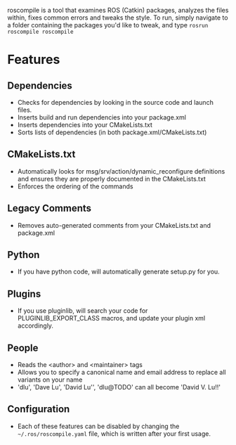 roscompile is a tool that examines ROS (Catkin) packages, analyzes the files within, fixes common errors and tweaks the style. To run, simply navigate to a folder containing the packages you'd like to tweak, and type
 `rosrun roscompile roscompile`

# Features
## Dependencies
 * Checks for dependencies by looking in the source code and launch files. 
 * Inserts build and run dependencies into your package.xml
 * Inserts dependencies into your CMakeLists.txt
 * Sorts lists of dependencies (in both package.xml/CMakeLists.txt)

## CMakeLists.txt
 * Automatically looks for msg/srv/action/dynamic_reconfigure definitions and ensures they are properly documented in the CMakeLists.txt
 * Enforces the ordering of the commands

## Legacy Comments
 * Removes auto-generated comments from your CMakeLists.txt and package.xml

## Python
 * If you have python code, will automatically generate setup.py for you.

## Plugins
 * If you use pluginlib, will search your code for PLUGINLIB_EXPORT_CLASS macros, and update your plugin xml accordingly. 

## People 
 * Reads the &lt;author> and &lt;maintainer> tags
 * Allows you to specify a canonical name and email address to replace all variants on your name 
 * 'dlu', 'Dave Lu', 'David Lu'', 'dlu@TODO' can all become 'David V. Lu!!'

## Configuration
 * Each of these features can be disabled by changing the `~/.ros/roscompile.yaml` file, which is written after your first usage. 
